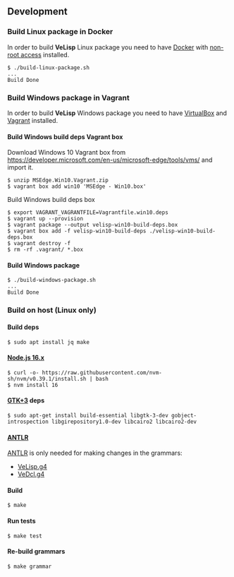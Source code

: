 ## Development

### Build Linux package in Docker

In order to build **VeLisp** Linux package you need to have
[Docker](https://docs.docker.com/installation/#installation) with [non-root access](https://docs.docker.com/engine/installation/linux/linux-postinstall/)
installed.

```
$ ./build-linux-package.sh
...
Build Done
```

### Build Windows package in Vagrant

In order to build **VeLisp** Windows package you need to have
[VirtualBox](https://www.virtualbox.org/wiki/Downloads) and
[Vagrant](https://www.vagrantup.com/downloads)
installed.

#### Build Windows build deps Vagrant box

Download Windows 10 Vagrant box from https://developer.microsoft.com/en-us/microsoft-edge/tools/vms/
and import it.

```
$ unzip MSEdge.Win10.Vagrant.zip
$ vagrant box add win10 'MSEdge - Win10.box'
```

Build Windows build deps box

```
$ export VAGRANT_VAGRANTFILE=Vagrantfile.win10.deps
$ vagrant up --provision
$ vagrant package --output velisp-win10-build-deps.box
$ vagrant box add -f velisp-win10-build-deps ./velisp-win10-build-deps.box
$ vagrant destroy -f
$ rm -rf .vagrant/ *.box
```

#### Build Windows package

```
$ ./build-windows-package.sh
...
Build Done
```

### Build on host (Linux only)

#### Build deps

```
$ sudo apt install jq make
```

#### [Node.js 16.x](https://nodejs.org/dist/latest-v16.x/)

```
$ curl -o- https://raw.githubusercontent.com/nvm-sh/nvm/v0.39.1/install.sh | bash
$ nvm install 16
```

#### [GTK+3](https://www.gtk.org/) deps

```
$ sudo apt-get install build-essential libgtk-3-dev gobject-introspection libgirepository1.0-dev libcairo2 libcairo2-dev
```

#### [ANTLR](https://www.antlr.org/)

[ANTLR](https://www.antlr.org/) is only needed for making changes in the grammars:

* [VeLisp.g4](/grammar/VeLisp.g4)
* [VeDcl.g4](/grammar/VeDcl.g4)

#### Build

```
$ make
```

#### Run tests

```
$ make test
```

#### Re-build grammars

```
$ make grammar
```
